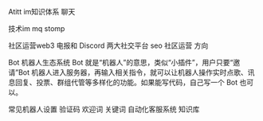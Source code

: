 Atitt im知识体系 聊天




技术im  mq stomp

社区运营web3    电报和 Discord 两大社交平台
  seo 社区运营 方向

 Bot 机器人生态系统 
Bot 就是“机器人”的意思，类似“小插件”，用户只要“邀请”Bot 机器人进入服务器，再输入相关指令，就可以让机器人操作实时点歌、讯息回复、投票、群组代管等多样化的功能。如果能写代码，自己写一个 Bot 也可以。

常见机器人设置  验证码 欢迎词  关键词
自动化客服系统  知识库
